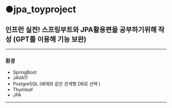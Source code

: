 # ●jpa_toyproject
## 인프런 실전! 스프링부트와 JPA활용편을 공부하기위해 작성 (GPT를 이용해 기능 보완)
---
### 환경
- SpringBoot
- JAVA11
- PostgreSQL (예제와 같은 관계형 DB로 선택 )
- Thymleaf
- JPA
- ---



  
